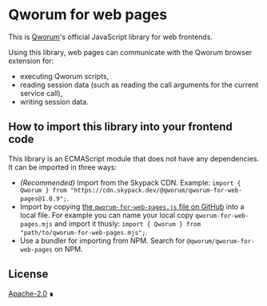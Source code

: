 # Qworum for web pages

This is [Qworum](https://qworum.net)'s official JavaScript library for web frontends.

Using this library, web pages can communicate with the Qworum browser extension for:

- executing Qworum scripts,
- reading session data (such as reading the call arguments for the current service call),
- writing session data.

## How to import this library into your frontend code

This library is an ECMAScript module that does not have any dependencies. It can be imported in three ways:

- _(Recommended)_ Import from the Skypack CDN. Example: `import { Qworum } from "https://cdn.skypack.dev/@qworum/qworum-for-web-pages@1.0.9";`.
- Import by copying [the `qworum-for-web-pages.js` file on GitHub](https://github.com/doga/qworum-for-web-pages/blob/master/esm/qworum-for-web-pages.js) into a local file. For example you can name your local copy `qworum-for-web-pages.mjs` and import it thusly: `import { Qworum } from "path/to/qworum-for-web-pages.mjs";`.
- Use a bundler for importing from NPM. Search for `@qworum/qworum-for-web-pages` on NPM.

## License

[Apache-2.0](https://www.apache.org/licenses/LICENSE-2.0) ∎
